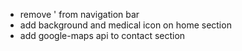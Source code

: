 - remove ' from navigation bar
- add background and medical icon on home section
- add google-maps api to contact section
